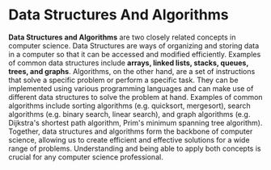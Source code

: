 # Data Structures And Algorithms
**Data Structures and Algorithms** are two closely related concepts in computer science.
Data Structures are ways of organizing and storing data in a computer so that it can be accessed and modified efficiently. Examples of common data structures include **arrays, linked lists, stacks, queues, trees, and graphs**.
Algorithms, on the other hand, are a set of instructions that solve a specific problem or perform a specific task. They can be implemented using various programming languages and can make use of different data structures to solve the problem at hand. Examples of common algorithms include sorting algorithms (e.g. quicksort, mergesort), search algorithms (e.g. binary search, linear search), and graph algorithms (e.g. Dijkstra's shortest path algorithm, Prim's minimum spanning tree algorithm).
Together, data structures and algorithms form the backbone of computer science, allowing us to create efficient and effective solutions for a wide range of problems. Understanding and being able to apply both concepts is crucial for any computer science professional. 
